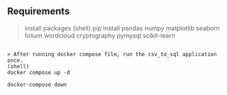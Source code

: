 ## Requirements
> install packages
(shell)
pip install pandas numpy matplotlib seaborn folium wordcloud cryptography pymysql scikit-learn
```

> After running docker compose file, run the csv_to_sql application once.
(shell)
docker compose up -d
```


```
docker-compose down
